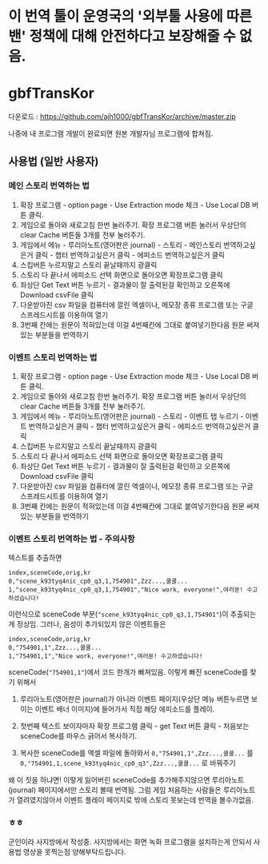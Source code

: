 # 이 번역 툴이 운영국의 '외부툴 사용에 따른 밴' 정책에 대해 안전하다고 보장해줄 수 없음. 

# gbfTransKor

다운로드 : https://github.com/ajh1000/gbfTransKor/archive/master.zip

나중에 내 프로그램 개발이 완료되면 원본 개발자님 프로그램에 합쳐짐.

## 사용법 (일반 사용자)

### 메인 스토리 번역하는 법
1. 확장 프로그램 - option page - Use Extraction mode 체크 - Use Local DB 버튼 클릭.
2. 게임으로 돌아와 새로고침 한번 눌러주기. 확장 프로그램 버튼 눌러서 우상단의 clear Cache 버튼들 3개를 전부 눌러주기.
3. 게임에서 메뉴 - 루리아노트(영어판은 journal) - 스토리 - 메인스토리 번역하고싶은거 클릭 - 챕터 번역하고싶은거 클릭 - 에피소드 번역하고싶은거 클릭
4. 스킵버튼 누르지말고 스토리 끝날때까지 광클릭
5. 스토리 다 끝나서 에피소드 선택 화면으로 돌아오면 확장프로그램 클릭
6. 좌상단 Get Text 버튼 누르기 - 결과물이 잘 출력된걸 확인하고 오른쪽에 Download csvFile 클릭
7. 다운받아진 csv 파일을 컴퓨터에 깔린 엑셀이나, 메모장 종류 프로그램 또는 구글 스프레드시트를 이용하여 열기
8. 3번째 칸에는 원문이 적혀있는데 이걸 4번째칸에 그대로 붙여넣기한다음 원문 써져있는 부분들을 번역하기

### 이벤트 스토리 번역하는 법

1. 확장 프로그램 - option page - Use Extraction mode 체크 - Use Local DB 버튼 클릭.
2. 게임으로 돌아와 새로고침 한번 눌러주기. 확장 프로그램 버튼 눌러서 우상단의 clear Cache 버튼들 3개를 전부 눌러주기.
3. 게임에서 메뉴 - 루리아노트(영어판은 journal) - 스토리 - 이벤트 탭 누르기 - 이벤트 번역하고싶은거 클릭 - 챕터 번역하고싶은거 클릭 - 에피소드 번역하고싶은거 클릭
4. 스킵버튼 누르지말고 스토리 끝날때까지 광클릭
5. 스토리 다 끝나서 에피소드 선택 화면으로 돌아오면 확장프로그램 클릭
6. 좌상단 Get Text 버튼 누르기 - 결과물이 잘 출력된걸 확인하고 오른쪽에 Download csvFile 클릭
7. 다운받아진 csv 파일을 컴퓨터에 깔린 엑셀이나, 메모장 종류 프로그램 또는 구글 스프레드시트를 이용하여 열기
8. 3번째 칸에는 원문이 적혀있는데 이걸 4번째칸에 그대로 붙여넣기한다음 원문 써져있는 부분들을 번역하기

### 이벤트 스토리 번역하는 법 - 주의사항

텍스트를 추출하면 

```
index,sceneCode,orig,kr
0,"scene_k93tyq4nic_cp0_q3,1,754901",Zzz...,쿨쿨...
1,"scene_k93tyq4nic_cp0_q3,1,754901","Nice work, everyone!",여러분! 수고하셨습니다!
```
이런식으로 sceneCode 부분(```"scene_k93tyq4nic_cp0_q3,1,754901"```)이 추출되는게 정상임. 그러나, 음성이 추가되있지 않은 이벤트들은 
```
index,sceneCode,orig,kr
0,"754901,1",Zzz...,쿨쿨...
1,"754901,1","Nice work, everyone!",여러분! 수고하셨습니다!
```
sceneCode(```"754901,1"```)에서 코드 한개가 빠져있음. 이렇게 빠진 sceneCode를 찾기 위해서 
1. 루리아노트(영어판은 journal)가 아니라 이벤트 페이지(우상단 메뉴 버튼누르면 보이는 이벤트 배너 이미지)에 들어가서 직접 해당 에피소드를 플레이. 

2. 첫번째 텍스트 보이자마자 확장 프로그램 클릭 - get Text 버튼 클릭 - 처음보는 sceneCode를 마우스 긁어서 복사하기. 

3. 복사한 sceneCode를 엑셀 파일에 돌아와서 ```0,"754901,1",Zzz...,쿨쿨...``` 를 ```0,"754901,1,scene_k93tyq4nic_cp0_q3",Zzz...,쿨쿨...``` 로 바꿔주기

왜 이 짓을 하냐면! 이렇게 잃어버린 sceneCode를 추가해주지않으면 루리아노트(journal) 페이지에서만 스토리 볼때 번역됨. 그럼 게임 처음하는 사람들은 루리아노트가 열려였지않아서 이벤트 플레이 페이지로 밖에 스토리 못보는데 번역을 볼수가없음. 

### ㅎㅎ
군인이라 사지방에서 작성중.
사지방에서는 화면 녹화 프로그램을 설치하는게 안되서 사용법 영상을 못찍는점 양해부탁드립니다.

